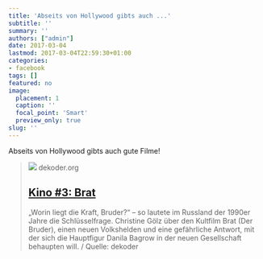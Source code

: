 ```yaml
---
title: 'Abseits von Hollywood gibts auch ...'
subtitle: ''
summary: ''
authors: ["admin"]
date: 2017-03-04
lastmod: 2017-03-04T22:59:30+01:00
categories:
- facebook
tags: []
featured: no
image:
  placement: 1
  caption: ''
  focal_point: 'Smart'
  preview_only: true
slug: ''
---
```

Abseits von Hollywood gibts auch gute Filme!
> [![](http://www.dekoder.org/sites/default/files/brat_fb.png)](http://www.dekoder.org/de/article/kino-brat-balabanow-bodrow)
> dekoder.org
> ## [Kino #3: Brat](http://www.dekoder.org/de/article/kino-brat-balabanow-bodrow)
>
>„Worin liegt die Kraft, Bruder?“ – so lautete im Russland der 1990er Jahre die Schlüsselfrage. Christine Gölz über den Kultfilm Brat (Der Bruder), einen neuen Volkshelden und eine gefährliche Antwort, mit der sich die Hauptfigur Danila Bagrow in der neuen Gesellschaft behaupten will. / Quelle: dekoder

